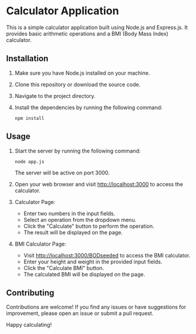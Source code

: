 # Calculator Application

This is a simple calculator application built using Node.js and Express.js. It provides basic arithmetic operations and a BMI (Body Mass Index) calculator.

## Installation

1. Make sure you have Node.js installed on your machine.
2. Clone this repository or download the source code.
3. Navigate to the project directory.
4. Install the dependencies by running the following command:

   ```shell
   npm install
   ```

## Usage

1. Start the server by running the following command:

   ```shell
   node app.js
   ```

   The server will be active on port 3000.

2. Open your web browser and visit [http://localhost:3000](http://localhost:3000) to access the calculator.

3. Calculator Page:
   - Enter two numbers in the input fields.
   - Select an operation from the dropdown menu.
   - Click the "Calculate" button to perform the operation.
   - The result will be displayed on the page.

4. BMI Calculator Page:
   - Visit [http://localhost:3000/BODseeded](http://localhost:3000/BODseeded) to access the BMI calculator.
   - Enter your height and weight in the provided input fields.
   - Click the "Calculate BMI" button.
   - The calculated BMI will be displayed on the page.

## Contributing

Contributions are welcome! If you find any issues or have suggestions for improvement, please open an issue or submit a pull request.

Happy calculating!
